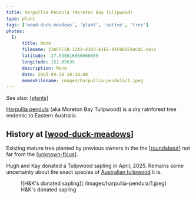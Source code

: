 ```yaml
---
title: Harpullia Pendula (Moreton Bay Tulipwood)
type: plant
tags: ['wood-duck-meadows', 'plant', 'native', 'tree']
photos:
  1:
      title: None
      filename: 23ACFC5B-12A2-43B3-A1EE-91FBD2E9ACAC.heic
      latitude: -27.538616666666666
      longitude: 152.05635
      description: None
      date: 2025-04-20 10:10:40
      memexFilename: images/harpullia-pendula/1.jpeg
---
```


See also: [[plants]]

[Harpullia pendula](https://en.wikipedia.org/wiki/Harpullia_pendula) (aka Moreton Bay Tulipwood) is a dry rainforest tree endemic to Eastern Australia.

## History at [[wood-duck-meadows]]

Existing mature tree planted by previous owners in the the [[roundabout]] not far from the [[unknown-ficus]].

Hugh and Kay donated a Tulipwood sapling in April, 2025. Remains some uncertainty about the exact species of [Australian tulipwood](https://en.wikipedia.org/wiki/Tulipwood#Australian) it is.

<figure markdown>
![H&K's donated sapling](./images/harpullia-pendula/1.jpeg)
<caption>H&K's donated sapling</caption>
</figure>


[//begin]: # "Autogenerated link references for markdown compatibility"
[plants]: plants "Plants"
[wood-duck-meadows]: ../wood-duck-meadows "Wood duck meadows"
[roundabout]: ../roundabout "Roundabout"
[unknown-ficus]: ../individual-plants/unknown-ficus "Unknown ficus"
[//end]: # "Autogenerated link references"